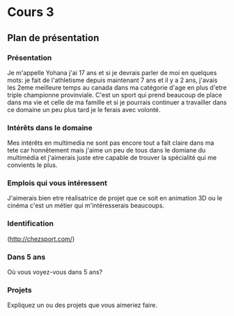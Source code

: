 # Cours 3
## Plan de présentation

### Présentation
Je m'appelle Yohana j'ai 17 ans et si je devrais parler de moi en quelques mots:
je fait de l'athletisme depuis maintenant 7 ans et il y a 2 ans, j'avais les 2eme meilleure temps au canada dans ma catégorie d'age en plus d'etre triple championne provinviale. C'est un sport qui prend beaucoup de place dans ma vie et celle de ma famille et si je pourrais continuer a travailler dans ce domaine un peu plus tard je le ferais avec volonté.

### Intérêts dans le domaine
Mes intérêts en multimedia ne sont pas encore tout a fait claire dans ma tete car honnêtement mais j'aime un peu de tous dans le domiane du multimédia et j'aimerais juste etre capable de trouver la spécialité qui me convients le plus.

### Emplois qui vous intéressent
J'aimerais bien etre réalisatrice de projet que ce soit en animation 3D ou le cinéma c'est un métier qui m'intéresserais beaucoups.

### Identification
 (http://chezsport.com/)

### Dans 5 ans
Où vous voyez-vous dans 5 ans? 

### Projets
Expliquez un ou des projets que vous aimeriez faire. 
